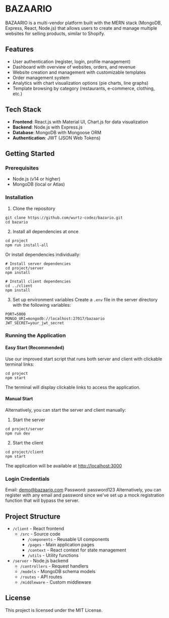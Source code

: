 # BAZAARIO

BAZAARIO is a multi-vendor platform built with the MERN stack (MongoDB, Express, React, Node.js) that allows users to create and manage multiple websites for selling products, similar to Shopify.

## Features

- User authentication (register, login, profile management)
- Dashboard with overview of websites, orders, and revenue
- Website creation and management with customizable templates
- Order management system
- Analytics with chart visualization options (pie charts, line graphs)
- Template browsing by category (restaurants, e-commerce, clothing, etc.)

## Tech Stack

- **Frontend**: React.js with Material UI, Chart.js for data visualization
- **Backend**: Node.js with Express.js
- **Database**: MongoDB with Mongoose ORM
- **Authentication**: JWT (JSON Web Tokens)

## Getting Started

### Prerequisites

- Node.js (v14 or higher)
- MongoDB (local or Atlas)

### Installation

1. Clone the repository
```
git clone https://github.com/wurtz-codez/bazario.git
cd bazario
```

2. Install all dependencies at once
```
cd project
npm run install-all
```

Or install dependencies individually:

```
# Install server dependencies
cd project/server
npm install

# Install client dependencies
cd ../client
npm install
```

3. Set up environment variables
Create a `.env` file in the server directory with the following variables:
```
PORT=5000
MONGO_URI=mongodb://localhost:27017/bazaario
JWT_SECRET=your_jwt_secret
```

### Running the Application

#### Easy Start (Recommended)
Use our improved start script that runs both server and client with clickable terminal links:

```
cd project
npm start
```

The terminal will display clickable links to access the application.

#### Manual Start
Alternatively, you can start the server and client manually:

1. Start the server
```
cd project/server
npm run dev
```

2. Start the client
```
cd project/client
npm start
```

The application will be available at [http://localhost:3000](http://localhost:3000)

### Login Credentials
Email: demo@bazaario.com
Password: password123
Alternatively, you can register with any email and password since we've set up a mock registration function that will bypass the server.

## Project Structure

- `/client` - React frontend
  - `/src` - Source code
    - `/components` - Reusable UI components
    - `/pages` - Main application pages
    - `/context` - React context for state management
    - `/utils` - Utility functions
- `/server` - Node.js backend
  - `/controllers` - Request handlers
  - `/models` - MongoDB schema models
  - `/routes` - API routes
  - `/middleware` - Custom middleware

## License

This project is licensed under the MIT License. 
